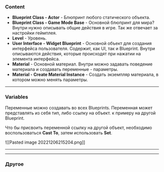 ### Content

- **Blueprint Class - Actor** - Блюпринт любого статического объекта.
- **Blueprint Class - Game Mode Base** - Основной блюпринт для мира? Внутри нужно описывать общие действия в игре. Так же отвечает за настройки геймплея.
- **Level** - Уровень.
- **User Interface - Widget Blueprint** - Основной объект для создания интерфейса пользователя. Содержит, как UI, так и Blueprint. Внутри описываются действия, которые происходят при нажатии на элемента интерфейса.
- **Material** - Основной материал. Внутри можно задавать поведение материала и создавать переменные - параметры.
- **Material - Create Material Instance** - Создать экземпляр материала, в котором можно менять параметры.
----

### Variables

Переменные можно создавать во всех Blueprints. Переменная может представлять из себя тип, либо ссылку на объект. к примеру на другой Blueprint. 

Что бы присвоить переменной ссылку на другой объект, необходимо воспользоваться **Cast To**, затем использовать **Set**.

![[Pasted image 20221206215204.png]]

---


----
### Другое
